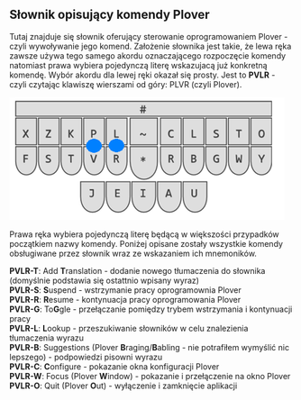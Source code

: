 ## Słownik opisujący komendy Plover

Tutaj znajduje się słownik oferujący sterowanie oprogramowaniem Plover - czyli wywoływanie jego komend. Założenie słownika jest takie, że lewa ręka zawsze używa tego samego akordu oznaczającego rozpoczęcie komendy natomiast prawa wybiera pojedynczą literę wskazujacą już konkretną komendę. Wybór akordu dla lewej ręki okazał się prosty. Jest to **PVLR** - czyli czytając klawiszę wierszami od góry: PLVR (czyli Plover).

![Układ komend](ukladCommands.png)

Prawa ręka wybiera pojedynczą literę będącą w większości przypadków początkiem nazwy komendy.
Poniżej opisane zostały wszystkie komendy obsługiwane przez słownik wraz ze wskazaniem ich mnemoników.

**PVLR-T**: Add **T**ranslation - dodanie nowego tłumaczenia do słownika (domyślnie podstawia się ostattnio wpisany wyraz)  
**PVLR-S**: **S**uspend - wstrzymanie pracy oprogramownia Plover  
**PVLR-R**: **R**esume - kontynuacja pracy oprogramowania Plover  
**PVLR-G**: To**G**gle - przełączanie pomiędzy trybem wstrzymania i kontynuacji pracy  
**PVLR-L**: **L**ookup - przeszukiwanie słowników w celu znalezienia tłumaczenia wyrazu  
**PVLR-B**: Suggestions (Plover **B**raging/**B**abling - nie potrafiłem wymyślić nic lepszego) - podpowiedzi pisowni wyrazu  
**PVLR-C**: **C**onfigure - pokazanie okna konfiguracji Plover  
**PVLR-W**: Focus (Plover **W**indow) - pokazanie i przełączenie na okno Plover   
**PVLR-O**: Quit (Plover **O**ut) - wyłączenie i zamknięcie aplikacji   

